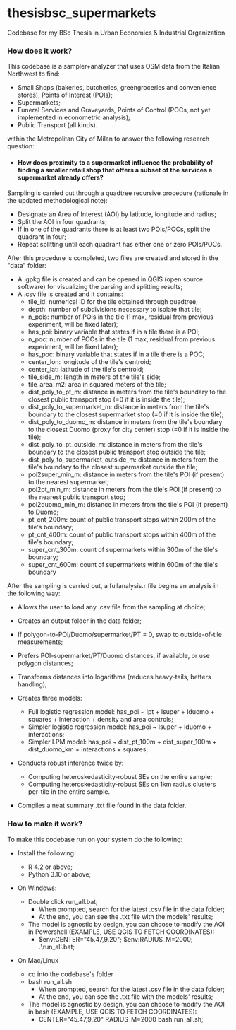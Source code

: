 # thesisbsc_supermarkets
Codebase for my BSc Thesis in Urban Economics &amp; Industrial Organization 





### How does it work?

This codebase is a sampler+analyzer that uses OSM data from the Italian Northwest to find:
  - Small Shops (bakeries, butcheries, greengroceries and convenience stores), Points of Interest (POIs);
  - Supermarkets;
  - Funeral Services and Graveyards, Points of Control (POCs, not yet implemented in econometric analysis);
  - Public Transport (all kinds).

within the Metropolitan City of Milan to answer the following research question:
  - #### How does proximity to a supermarket influence the probability of finding a smaller retail shop that offers a subset of the services a supermarket already offers?

Sampling is carried out through a quadtree recursive procedure (rationale in the updated methodological note):
  - Designate an Area of Interest (AOI) by latitude, longitude and radius;
  - Split the AOI in four quadrants;
  - If in one of the quadrants there is at least two POIs/POCs, split the quadrant in four;
  - Repeat splitting until each quadrant has either one or zero POIs/POCs.

After this procedure is completed, two files are created and stored in the "data" folder:
   - A .gpkg file is created and can be opened in QGIS (open source software) for visualizing the parsing and splitting results;
   - A .csv file is created and it contains:
     - tile_id: numerical ID for the tile obtained through quadtree;
     - depth: number of subdivisions necessary to isolate that tile;
     - n_pois: number of POIs in the tile (1 max, residual from previous experiment, will be fixed later);
     - has_poi: binary variable that states if in a tile there is a POI;
     - n_poc: number of POCs in the tile (1 max, residual from previous experiment, will be fixed later);
     - has_poc: binary variable that states if in a tile there is a POC;
     - center_lon: longitude of the tile's centroid;
     - center_lat: latitude of the tile's centroid;
     - tile_side_m: length in meters of the tile's side;
     - tile_area_m2: area in squared meters of the tile;
     - dist_poly_to_pt_m: distance in meters from the tile's boundary to the closest public transport stop (=0 if it is inside the tile);
     - dist_poly_to_supermarket_m: distance in meters from the tile's boundary to the closest supermarket stop (=0 if it is inside the tile);
     - dist_poly_to_duomo_m: distance in meters from the tile's boundary to the closest Duomo (proxy for city center) stop (=0 if it is inside the tile);
     - dist_poly_to_pt_outside_m: distance in meters from the tile's boundary to the closest public transport stop outside the tile;
     - dist_poly_to_supermarket_outside_m: distance in meters from the tile's boundary to the closest supermarket outside the tile;
     - poi2super_min_m: distance in meters from the tile's POI (if present) to the nearest supermarket;
     - poi2pt_min_m: distance in meters from the tile's POI (if present) to the nearest public transport stop;
     - poi2duomo_min_m: distance in meters from the tile's POI (if present) to Duomo;
     - pt_cnt_200m: count of public transport stops within 200m of the tile's boundary;
     - pt_cnt_400m: count of public transport stops within 400m of the tile's boundary;
     - super_cnt_300m: count of supermarkets within 300m of the tile's boundary;
     - super_cnt_600m: count of supermarkets within 600m of the tile's boundary

After the sampling is carried out, a fullanalysis.r file begins an analysis in the following way:
   - Allows the user to load any .csv file from the sampling at choice;
   - Creates an output folder in the data folder;
   - If polygon-to-POI/Duomo/supermarket/PT = 0, swap to outside-of-tile measurements;
   - Prefers POI-supermarket/PT/Duomo distances, if available, or use polygon distances;
   - Transforms distances into logarithms (reduces heavy-tails, betters handling);
   - Creates three models:
      - Full logistic regression model: has_poi ~ lpt + lsuper + lduomo + squares + interaction + density and area controls;
      - Simpler logistic regression model: has_poi ~ lsuper + lduomo + interactions;
      - Simpler LPM model: has_poi ~ dist_pt_100m + dist_super_100m + dist_duomo_km + interactions + squares;

   - Conducts robust inference twice by:
      - Computing heteroskedasticity-robust SEs on the entire sample;
      - Computing heteroskedasticity-robust SEs on 1km radius clusters per-tile in the entire sample.

   - Compiles a neat summary .txt file found in the data folder.

### How to make it work?

To make this codebase run on your system do the following:

   - Install the following:
      - R 4.2 or above;
      - Python 3.10 or above;

   - On Windows:
      - Double click run_all.bat;
         - When prompted, search for the latest .csv file in the data folder;
         - At the end, you can see the .txt file with the models' results;
      - The model is agnostic by design, you can choose to modify the AOI in Powershell (EXAMPLE, USE QGIS TO FETCH COORDINATES):
         - $env:CENTER="45.47,9.20"; $env:RADIUS_M=2000; .\run_all.bat;          
        
   - On Mac/Linux
      - cd into the codebase's folder
      - bash run_all.sh
         - When prompted, search for the latest .csv file in the data folder;
         - At the end, you can see the .txt file with the models' results;
      - The model is agnostic by design, you can choose to modify the AOI in bash (EXAMPLE, USE QGIS TO FETCH COORDINATES):
         - CENTER="45.47,9.20" RADIUS_M=2000 bash run_all.sh;          


 

